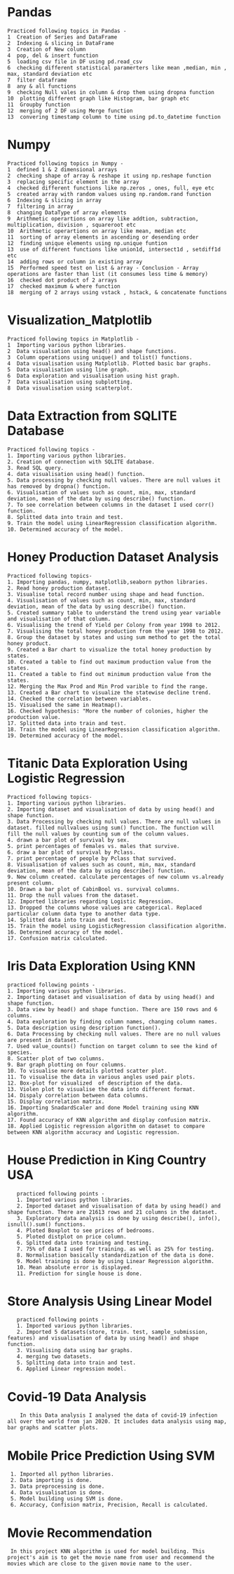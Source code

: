 # Pandas
 
    Practiced following topics in Pandas -
    1  Creation of Series and DataFrame
    2  Indexing & slicing in DataFrame
    3  Creation of New column
    4  pop, del & insert function
    5  loading csv file in DF using pd.read_csv
    6  checking different statistical paramerters like mean ,median, min , max, standard deviation etc
    7  filter dataframe
    8  any & all functions
    9  checking Null vales in column & drop them using dropna function
    10  plotting different graph like Histogram, bar graph etc
    11  Groupby function
    12  merging of 2 DF using Merge function
    13  convering timestamp column to time using pd.to_datetime function

# Numpy
    Practiced following topics in Numpy -
    1  defined 1 & 2 dimensional arrays
    2  checking shape of array & reshape it using np.reshape function
    3  replacing specific element in the array
    4  checked different functions like np.zeros , ones, full, eye etc
    5  created array with random values using np.random.rand function
    6  Indexing & slicing in array
    7  filtering in array
    8  changing DataType of array elements
    9  Arithmetic operartions on array like addtion, subtraction, multiplication, division , squareroot etc
    10  Arithmetic operartions on array like mean, median etc
    11  sorting of array elements in ascending or desending order
    12  finding unique elements using np.unique funtion
    13  use of different functions like union1d, intersect1d , setdiff1d etc
    14  adding rows or column in existing array
    15  Performed speed test on list & array - Conclusion - Array operations are faster than list (it consumes less time & memory)
    16  checked dot product of 2 arrays
    17  checked maximum & where function
    18  merging of 2 arrays using vstack , hstack, & concatenate functions

# Visualization_Matplotlib
    Practiced following topics in Matplotlib -
    1  Importing various python libraries.
    2  Data visualsation using head() and shape functions.
    3  Column operations using unique() and tolist() functions.
    4  Data visualisation using Matplotlib. Plotted basic bar graphs.
    5  Data visualisation using line graph.
    6  Data exploration and visualisation using hist graph.
    7  Data visualisation using subplotting.
    8  Data visualisation using scatterplot.
   
# Data Extraction from SQLITE Database
    Practiced following topics -
    1. Importing various python libraries.
    2. Creation of connection with SQLITE database.
    3. Read SQL query.
    4. data visualisation using head() function.
    5. Data processing by checking null values. There are null values it has removed by dropna() function.
    6. Visualisation of values such as count, min, max, standard deviation, mean of the data by using describe() function.
    7. To see correlation between columns in the dataset I used corr() function.
    8. Splitted data into train and test.
    9. Train the model using LinearRegression classification algorithm.
    10. Determined accuracy of the model.

#  Honey Production Dataset Analysis
    Practiced following topics-
    1. Importing pandas, numpy, matplotlib,seaborn python libraries.
    2. Read honey production dataset.
    3. Visualise total record number using shape and head function.
    4. Visualisation of values such as count, min, max, standard deviation, mean of the data by using describe() function.
    5. Created summary table to understand the trend using year variable and visualisation of that column.
    6. Visualising the trend of Yield per Colony from year 1998 to 2012.
    7. Visualising the total honey production from the year 1998 to 2012.
    8. Group the dataset by states and using sum method to get the total honey product.
    9. Created a Bar chart to visualize the total honey production by states.
    10. Created a table to find out maximum production value from the states.
    11. Created a table to find out minimum production value from the states.
    12. Merging the Max Prod and Min Prod varible to find the range.
    13. Created a Bar chart to visualize the statewise decline trend.
    14. Checked the correlation between variables.
    15. Visualised the same in Heatmap().
    16. Checked hypothesis: "More the number of colonies, higher the production value.
    17. Splitted data into train and test.
    18. Train the model using LinearRegression classification algorithm.
    19. Determined accuracy of the model.
  
#  Titanic Data Exploration Using Logistic Regression
    Practiced following topics-
    1. Importing various python libraries.
    2. Importing dataset and visualisation of data by using head() and shape function.
    3. Data Processing by checking null values. There are null values in dataset. filled nullvalues using sum() function. The function will fill the null values by counting sum of the column values.
    4. drawn a bar plot of survival by sex.
    5. print percentages of females vs. males that survive.
    6. draw a bar plot of survival by Pclass.
    7. print percentage of people by Pclass that survived.
    8. Visualisation of values such as count, min, max, standard deviation, mean of the data by using describe() function.
    9. New column created. calculate percentages of new column vs.already present column.
    10. Drawn a bar plot of CabinBool vs. survival columns.
    11. Drop the null values from the dataset.
    12. Imported libraries regarding Logistic Regression.
    13. Dropped the columns whose values are categorical. Replaced particular column data type to another data type.
    14. Splitted data into train and test.
    15. Train the model using LogisticRegression classification algorithm.
    16. Determined accuracy of the model.
    17. Confusion matrix calculated.

#  Iris Data Exploration Using KNN
    practiced following points - 
    1. Importing various python libraries.
    2. Importing dataset and visualisation of data by using head() and shape function.
    3. Data view by head() and shape function. There are 150 rows and 6 columns.
    4. Data exploration by finding column names, changing column names.
    5. Data description using description function().
    6. Data Processing by checking null values. There are no null values are present in dataset.
    7. Used value_counts() function on target column to see the kind of species.
    8. Scatter plot of two columns.
    9. Bar graph plotting on four columns.
    10. To visualise more details plotted scatter plot.
    11. To visualise the data in various angles used pair plots.
    12. Box-plot for visualized  of description of the data.
    13. Violen plot to visualise the data into different format.
    14. Dispaly correlation between data columns.
    15. Display correlation matrix.
    16. Importing SnadardScaler and done Model training using KNN algorithm.
    17. Found accuracy of KNN algorithm and display confusion matrix.
    18. Applied Logistic regression algorithm on dataset to compare between KNN algorithm accuracy and Logistic regression.

#  House Prediction in King Country USA
       practiced following points - 
       1. Imported various python libraries.
       2. Imported dataset and visualisation of data by using head() and shape function. There are 21613 rows and 21 columns in the dataset.
       3. Exploratory data analysis is done by using describe(), info(), isnull().sum() functions.
       4. Ploted Boxplot to see prices of bedrooms.
       5. Ploted distplot on price column.
       6. Splitted data into training and testing.
       7. 75% of data I used for training. as well as 25% for testing.
       8. Normalisation basically standardization of the data is done.
       9. Model training is done by using Linear Regression algorithm.
       10. Mean absolute error is displayed.
       11. Prediction for single house is done.
#   Store Analysis Using Linear Model
       practiced following points - 
       1. Imported various python libraries.
       2. Imported 5 datasets(store, train. test, sample_submission, features) and visualisation of data by using head() and shape function.
       3. Visualising data using bar graphs.
       4. merging two datasets.
       5. Splitting data into train and test.
       6. Applied Linear regression model.
#  Covid-19 Data Analysis
        In this Data analysis I analysed the data of covid-19 infection all over the world from jan 2020. It includes data analysis using map, bar graphs and scatter plots.
#  Mobile Price Prediction Using SVM
     1. Imported all python libraries.
     2. Data importing is done.
     3. Data preprocessing is done.
     4. Data visualisation is done.
     5. Model building using SVM is done.
     6. Accuracy, Confision matrix, Precision, Recall is calculated.
#  Movie Recommendation
     In this project KNN algorithm is used for model building. This project's aim is to get the movie name from user and recommend the movies which are close to the given movie name to the user. 

